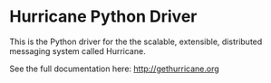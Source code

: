 Hurricane Python Driver
=======================

This is the Python driver for the the scalable, extensible, distributed
messaging system called Hurricane.

See the full documentation here: http://gethurricane.org
